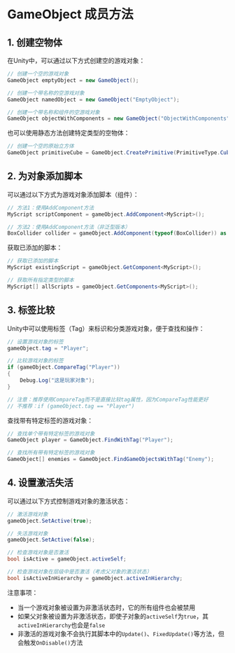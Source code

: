# GameObject 成员方法

## 1. 创建空物体

在Unity中，可以通过以下方式创建空的游戏对象：

```csharp
// 创建一个空的游戏对象
GameObject emptyObject = new GameObject();

// 创建一个带名称的空游戏对象
GameObject namedObject = new GameObject("EmptyObject");

// 创建一个带名称和组件的空游戏对象
GameObject objectWithComponents = new GameObject("ObjectWithComponents", typeof(Rigidbody), typeof(BoxCollider));
```

也可以使用静态方法创建特定类型的空物体：

```csharp
// 创建一个空的原始立方体
GameObject primitiveCube = GameObject.CreatePrimitive(PrimitiveType.Cube);
```

## 2. 为对象添加脚本

可以通过以下方式为游戏对象添加脚本（组件）：

```csharp
// 方法1：使用AddComponent方法
MyScript scriptComponent = gameObject.AddComponent<MyScript>();

// 方法2：使用AddComponent方法（非泛型版本）
BoxCollider collider = gameObject.AddComponent(typeof(BoxCollider)) as BoxCollider;
```

获取已添加的脚本：

```csharp
// 获取已添加的脚本
MyScript existingScript = gameObject.GetComponent<MyScript>();

// 获取所有指定类型的脚本
MyScript[] allScripts = gameObject.GetComponents<MyScript>();
```

## 3. 标签比较

Unity中可以使用标签（Tag）来标识和分类游戏对象，便于查找和操作：

```csharp
// 设置游戏对象的标签
gameObject.tag = "Player";

// 比较游戏对象的标签
if (gameObject.CompareTag("Player"))
{
    Debug.Log("这是玩家对象");
}

// 注意：推荐使用CompareTag而不是直接比较tag属性，因为CompareTag性能更好
// 不推荐：if (gameObject.tag == "Player") 
```

查找带有特定标签的游戏对象：

```csharp
// 查找单个带有特定标签的游戏对象
GameObject player = GameObject.FindWithTag("Player");

// 查找所有带有特定标签的游戏对象
GameObject[] enemies = GameObject.FindGameObjectsWithTag("Enemy");
```

## 4. 设置激活失活

可以通过以下方式控制游戏对象的激活状态：

```csharp
// 激活游戏对象
gameObject.SetActive(true);

// 失活游戏对象
gameObject.SetActive(false);

// 检查游戏对象是否激活
bool isActive = gameObject.activeSelf;

// 检查游戏对象在层级中是否激活（考虑父对象的激活状态）
bool isActiveInHierarchy = gameObject.activeInHierarchy;
```

注意事项：
- 当一个游戏对象被设置为非激活状态时，它的所有组件也会被禁用
- 如果父对象被设置为非激活状态，即使子对象的`activeSelf`为`true`，其`activeInHierarchy`也会是`false`
- 非激活的游戏对象不会执行其脚本中的`Update()`、`FixedUpdate()`等方法，但会触发`OnDisable()`方法